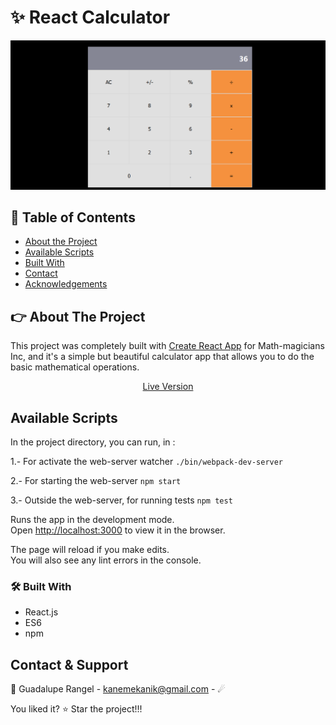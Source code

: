 # ✨ React Calculator

<div align="center"><img src="./src/styles/assets/React%20App.png" alt="react-calculator-sample"></div>

## 📝 Table of Contents

* [About the Project](#about-the-project)
* [Available Scripts](#available-scripts)
* [Built With](#built-with)
* [Contact](#contact)
* [Acknowledgements](#acknowledgements)

<!-- ABOUT THE PROJECT -->
## 👉 About The Project

This project was completely built with [Create React App](https://github.com/facebook/create-react-app) for Math-magicians Inc, 
and it's a simple but beautiful calculator app that allows you to do the basic mathematical operations.

[<p align="center">Live Version</p>](https://smarteecalc.herokuapp.com/)

## Available Scripts

In the project directory, you can run, in :

1.- For activate the web-server watcher `./bin/webpack-dev-server`

2.- For starting the web-server `npm start`

3.- Outside the web-server, for running tests `npm test`

Runs the app in the development mode.<br />
Open [http://localhost:3000](http://localhost:3000) to view it in the browser.

The page will reload if you make edits.<br />
You will also see any lint errors in the console.

### 🛠 Built With

*   React.js 
*   ES6
*   npm

<!-- CONTACT & SUPPORT -->
## Contact & Support

🙍 Guadalupe Rangel - kanemekanik@gmail.com - ☄

You liked it? ⭐️ Star the project!!!